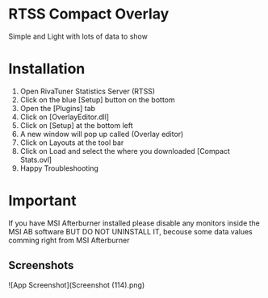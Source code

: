 # RTSS Compact Overlay

Simple and Light with lots of data to show

# Installation

1. Open RivaTuner Statistics Server (RTSS)
2. Click on the blue [Setup] button on the bottom
3. Open the [Plugins] tab
4. Click on [OverlayEditor.dll]
5. Click on [Setup] at the bottom left
6. A new window will pop up called (Overlay editor)
7. Click on Layouts at the tool bar
8. Click on Load and select the where you downloaded [Compact Stats.ovl]
9. Happy Troubleshooting

# Important
If you have MSI Afterburner installed please disable any monitors inside the MSI AB software
BUT DO NOT UNINSTALL IT, becouse some data values comming right from MSI Afterburner

## Screenshots

![App Screenshot](Screenshot (114).png)
